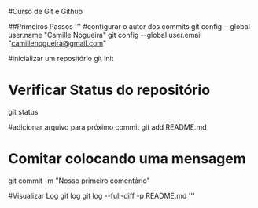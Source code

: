 #Curso de Git e Github

##Primeiros Passos 
'''
#configurar o autor dos commits
git config --global user.name "Camille Nogueira"
git config --global user.email "camillenogueira@gmail.com"

#inicializar um repositório
git init

# Verificar Status do repositório
git status

#adicionar arquivo para próximo commit
git add README.md

# Comitar colocando uma mensagem
git commit -m "Nosso primeiro comentário"

#Visualizar Log
git log
git log --full-diff -p README.md
'''